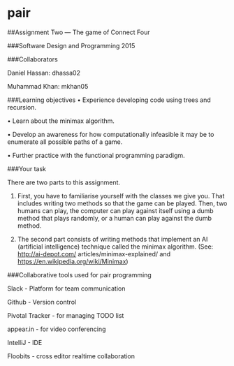 # pair

##Assignment Two — The game of Connect Four 

###Software Design and Programming 2015

###Collaborators

Daniel Hassan: dhassa02

Muhammad Khan: mkhan05

###Learning objectives
• Experience developing code using trees and recursion.

• Learn about the minimax algorithm.

• Develop an awareness for how computationally infeasible it may be to enumerate all possible paths of a game.

• Further practice with the functional programming paradigm.

###Your task

There are two parts to this assignment.

1. First, you have to familiarise yourself with the classes we give you. That includes writing two methods so that the game can be played. Then, two humans can play, the computer can play against itself using a dumb method that plays randomly, or a human can play against the dumb method.

2. The second part consists of writing methods that implement an AI (artificial intelligence) technique called the minimax algorithm. (See: http://ai-depot.com/ articles/minimax-explained/ and https://en.wikipedia.org/wiki/Minimax)

###Collaborative tools used for pair programming

Slack - Platform for team communication

Github - Version control

Pivotal Tracker - for managing TODO list

appear.in - for video conferencing

IntelliJ - IDE

Floobits - cross editor realtime collaboration

